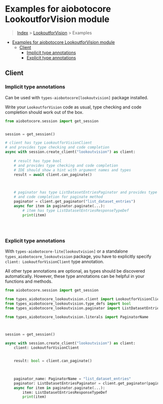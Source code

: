 <a id="examples-for-aiobotocore-lookoutforvision-module"></a>

# Examples for aiobotocore LookoutforVision module

> [Index](../README.md) > [LookoutforVision](./README.md) > Examples

- [Examples for aiobotocore LookoutforVision module](#examples-for-aiobotocore-lookoutforvision-module)
  - [Client](#client)
    - [Implicit type annotations](#implicit-type-annotations)
    - [Explicit type annotations](#explicit-type-annotations)

<a id="client"></a>

## Client

<a id="implicit-type-annotations"></a>

### Implicit type annotations

Can be used with `types-aiobotocore[lookoutvision]` package installed.

Write your `LookoutforVision` code as usual, type checking and code completion
should work out of the box.

```python
from aiobotocore.session import get_session


session = get_session()

# client has type LookoutforVisionClient
# and provides type checking and code completion
async with session.create_client("lookoutvision") as client:
    
    # result has type bool
    # and provides type checking and code completion
    # IDE should show a hint with argument names and types
    result = await client.can_paginate()
    

    
    # paginator has type ListDatasetEntriesPaginator and provides type checking
    # and code completion for paginate method
    paginator = client.get_paginator("list_dataset_entries")
    async for item in paginator.paginate(...):
        # item has type ListDatasetEntriesResponseTypeDef
        print(item)
    

    
```

<a id="explicit-type-annotations"></a>

### Explicit type annotations

With `types-aiobotocore-lite[lookoutvision]` or a standalone
`types_aiobotocore_lookoutvision` package, you have to explicitly specify
`client: LookoutforVisionClient` type annotation.

All other type annotations are optional, as types should be discovered
automatically. However, these type annotations can be helpful in your functions
and methods.

```python
from aiobotocore.session import get_session

from types_aiobotocore_lookoutvision.client import LookoutforVisionClient
from types_aiobotocore_lookoutvision.type_defs import bool
from types_aiobotocore_lookoutvision.paginator import ListDatasetEntriesPaginator

from types_aiobotocore_lookoutvision.literals import PaginatorName



session = get_session()

async with session.create_client("lookoutvision") as client:
    client: LookoutforVisionClient

    
    result: bool = client.can_paginate()
    

    
    paginator_name: PaginatorName = "list_dataset_entries"
    paginator: ListDatasetEntriesPaginator = client.get_paginator(paginator_name)
    async for item in paginator.paginate(...):
        item: ListDatasetEntriesResponseTypeDef
        print(item)
    

    
```
